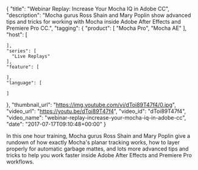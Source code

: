 {
  "title": "Webinar Replay: Increase Your Mocha IQ in Adobe CC",
  "description": "Mocha gurus Ross Shain and Mary Poplin show advanced tips and tricks for working with Mocha inside Adobe After Effects and Premiere Pro CC.",
  "tagging": {
    "product": [
      "Mocha Pro",
      "Mocha AE"
    ],
    "host": [

    ],
    "series": [
      "Live Replays"
    ],
    "feature": [

    ],
    "language": [

    ]
  },
  "thumbnail_url": "https://img.youtube.com/vi/dToi89T47f4/0.jpg",
  "video_url": "https://youtu.be/dToi89T47f4",
  "video_id": "dToi89T47f4",
  "video_name": "webinar-replay-increase-your-mocha-iq-in-adobe-cc",
  "date": "2017-07-17T09:10:48+00:00"
}

In this one hour training, Mocha gurus Ross Shain and Mary Poplin give a rundown of how exactly Mocha's planar tracking works, how to layer properly for automatic garbage mattes, and lots more advanced tips and tricks to help you work faster inside Adobe After Effects and Premiere Pro workflows.

